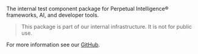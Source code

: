 ﻿The internal test component package for Perpetual Intelligence® frameworks, AI, and developer tools.

> This package is part of our internal infrastructure. It is not for public use.

For more information see our [GitHub](https://github.com/perpetualintelligence/shared).
